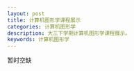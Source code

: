```yaml
---
layout: post
title: 计算机图形学课程展示
categories: 计算机图形学
description: 大三下学期计算机图形学课程展示。
keywords: 计算机图形学
---
```

暂时空缺
